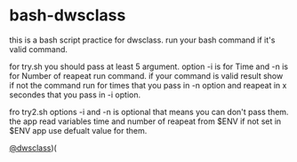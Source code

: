 # bash-dwsclass
this is a bash script practice for dwsclass. run your bash command if it's valid command.

for try.sh you should pass at least 5 argument. option -i is for Time and -n is for Number of reapeat run command.
if your command is valid result show if not the command run for times that you pass in -n option and reapeat in x secondes that you pass in -i option.

fro try2.sh options -i and -n is optional that means you can don't pass them. the app read variables time and number of reapeat from $ENV if not set in $ENV app use defualt value for them.

‫)‪[@dwsclass](https://github.com/dwsclass‬‬dws-dev-006-bash‬))
